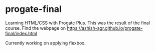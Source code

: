 # progate-final
Learning HTML/CSS with Progate Plus. This was the result of the final course. Find the webpage on https://ashish-agr.github.io/progate-final/index.html

Currently working on applying flexbox.
